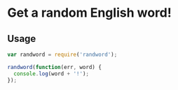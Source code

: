 # Get a random English word!

## Usage
```Javascript
var randword = require('randword');

randword(function(err, word) {
  console.log(word + '!');
});
```
